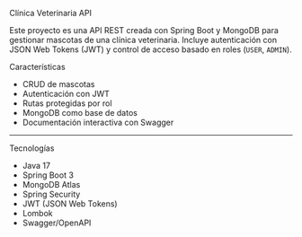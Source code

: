 Clínica Veterinaria API

Este proyecto es una API REST creada con Spring Boot y MongoDB para gestionar mascotas de una clínica veterinaria. Incluye autenticación con JSON Web Tokens (JWT) y control de acceso basado en roles (`USER`, `ADMIN`).

Características

- CRUD de mascotas
- Autenticación con JWT
- Rutas protegidas por rol
- MongoDB como base de datos
- Documentación interactiva con Swagger

---
Tecnologías

- Java 17
- Spring Boot 3
- MongoDB Atlas
- Spring Security
- JWT (JSON Web Tokens)
- Lombok
- Swagger/OpenAPI
